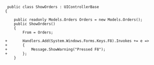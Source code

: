 ﻿```csdiff
 public class ShowOrders : UIControllerBase
{

    public readonly Models.Orders Orders = new Models.Orders();
    public ShowOrders()
    {
        From = Orders;

+       Handlers.Add(System.Windows.Forms.Keys.F8).Invokes += e =>
+       {
+           Message.ShowWarning("Pressed F8");
+       };
    }
```